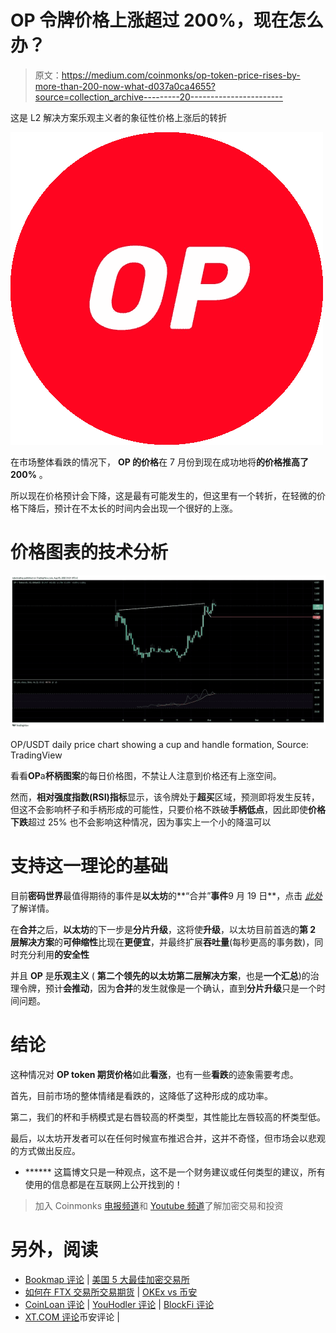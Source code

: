 # OP 令牌价格上涨超过 200%，现在怎么办？

> 原文：<https://medium.com/coinmonks/op-token-price-rises-by-more-than-200-now-what-d037a0ca4655?source=collection_archive---------20----------------------->

这是 L2 解决方案乐观主义者的象征性价格上涨后的转折

![](img/1b97a9f4ae0dd3205fde4653ac6b4133.png)

在市场整体看跌的情况下， **OP 的价格**在 7 月份到现在成功地将**的价格推高了 200%** 。

所以现在价格预计会下降，这是最有可能发生的，但这里有一个转折，在轻微的价格下降后，预计在不太长的时间内会出现一个很好的上涨。

# 价格图表的技术分析

![](img/068eed7c8a1b8386478cb0a784e68020.png)

OP/USDT daily price chart showing a cup and handle formation, Source: TradingView

看看**OP**a**杯柄图案**的每日价格图，不禁让人注意到价格还有上涨空间。

然而，**相对强度指数(RSI)指标**显示，该令牌处于**超买**区域，预测即将发生反转，但这不会影响杯子和手柄形成的可能性，只要价格不跌破**手柄低点**，因此即使**价格下跌**超过 25% 也不会影响这种情况，因为事实上一个小的降温可以

# 支持这一理论的基础

目前**密码世界**最值得期待的事件是**以太坊**的**“合并”**事件**9 月 19 日**，点击 [*此处*](https://ethereum.org/en/upgrades/merge/) 了解详情。

在**合并**之后，**以太坊**的下一步是**分片升级**，这将使**升级**，以太坊目前首选的**第 2 层解决方案**的**可伸缩性**比现在**更便宜**，并最终扩展**吞吐量**(每秒更高的事务数)，同时充分利用**的安全性**

并且 **OP** 是**乐观主义** ( **第二个领先的以太坊第二层解决方案**，也是**一个汇总**)的治理令牌，预计**会推动**，因为**合并**的发生就像是一个确认，直到**分片升级**只是一个时间问题。

# 结论

这种情况对 **OP token 期货价格**如此**看涨**，也有一些**看跌**的迹象需要考虑。

首先，目前市场的整体情绪是看跌的，这降低了这种形成的成功率。

第二，我们的杯和手柄模式是右唇较高的杯类型，其性能比左唇较高的杯类型低。

最后，以太坊开发者可以在任何时候宣布推迟合并，这并不奇怪，但市场会以悲观的方式做出反应。

*   ****** 这篇博文只是一种观点，这不是一个财务建议或任何类型的建议，所有使用的信息都是在互联网上公开找到的！

> 加入 Coinmonks [电报频道](https://t.me/coincodecap)和 [Youtube 频道](https://www.youtube.com/c/coinmonks/videos)了解加密交易和投资

# 另外，阅读

*   [Bookmap 评论](https://coincodecap.com/bookmap-review-2021-best-trading-software) | [美国 5 大最佳加密交易所](https://coincodecap.com/crypto-exchange-usa)
*   [如何在 FTX 交易所交易期货](https://coincodecap.com/ftx-futures-trading) | [OKEx vs 币安](https://coincodecap.com/okex-vs-binance)
*   [CoinLoan 评论](https://coincodecap.com/coinloan-review) | [YouHodler 评论](/coinmonks/youhodler-4-easy-ways-to-make-money-98969b9689f2) | [BlockFi 评论](https://coincodecap.com/blockfi-review)
*   [XT.COM 评论](https://coincodecap.com/profittradingapp-for-binance)币安评论 |
